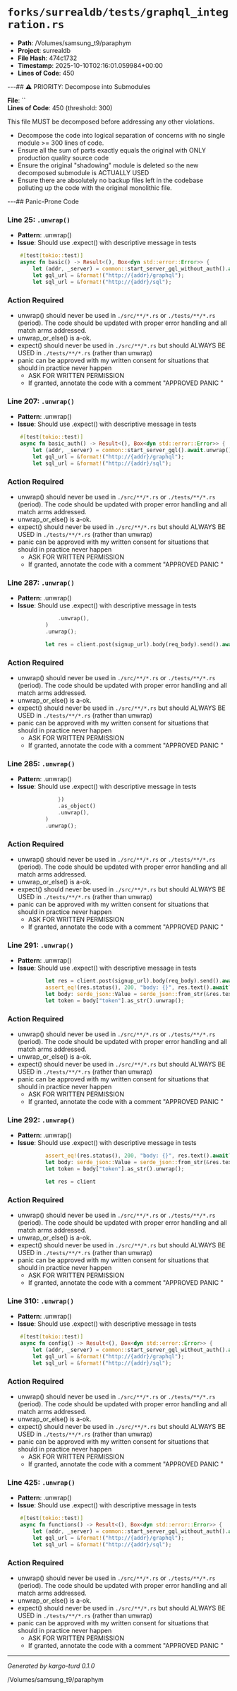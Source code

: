 # `forks/surrealdb/tests/graphql_integration.rs`

- **Path**: /Volumes/samsung_t9/paraphym
- **Project**: surrealdb
- **File Hash**: 474c1732  
- **Timestamp**: 2025-10-10T02:16:01.059984+00:00  
- **Lines of Code**: 450

---## ⚠️ PRIORITY: Decompose into Submodules

**File**: ``  
**Lines of Code**: 450 (threshold: 300)

This file MUST be decomposed before addressing any other violations.

- Decompose the code into logical separation of concerns with no single module >= 300 lines of code. 
- Ensure all the sum of parts exactly equals the original with ONLY production quality source code
- Ensure the original "shadowing" module is deleted so the new decomposed submodule is ACTUALLY USED
- Ensure there are absolutely no backup files left in the codebase polluting up the code with the original monolithic file.

---## Panic-Prone Code


### Line 25: `.unwrap()`

- **Pattern**: .unwrap()
- **Issue**: Should use .expect() with descriptive message in tests

```rust
	#[test(tokio::test)]
	async fn basic() -> Result<(), Box<dyn std::error::Error>> {
		let (addr, _server) = common::start_server_gql_without_auth().await.unwrap();
		let gql_url = &format!("http://{addr}/graphql");
		let sql_url = &format!("http://{addr}/sql");
```

### Action Required

- unwrap() should never be used in `./src/**/*.rs` or `./tests/**/*.rs` (period). The code should be updated with proper error handling and all match arms addressed.
- unwrap_or_else() is a-ok. 
- expect() should never be used in `./src/**/*.rs` but should ALWAYS BE USED in `./tests/**/*.rs` (rather than unwrap)
- panic can be approved with my written consent for situations that should in practice never happen  
  - ASK FOR WRITTEN PERMISSION
  - If granted, annotate the code with a comment "APPROVED PANIC "


### Line 207: `.unwrap()`

- **Pattern**: .unwrap()
- **Issue**: Should use .expect() with descriptive message in tests

```rust
	#[test(tokio::test)]
	async fn basic_auth() -> Result<(), Box<dyn std::error::Error>> {
		let (addr, _server) = common::start_server_gql().await.unwrap();
		let gql_url = &format!("http://{addr}/graphql");
		let sql_url = &format!("http://{addr}/sql");
```

### Action Required

- unwrap() should never be used in `./src/**/*.rs` or `./tests/**/*.rs` (period). The code should be updated with proper error handling and all match arms addressed.
- unwrap_or_else() is a-ok. 
- expect() should never be used in `./src/**/*.rs` but should ALWAYS BE USED in `./tests/**/*.rs` (rather than unwrap)
- panic can be approved with my written consent for situations that should in practice never happen  
  - ASK FOR WRITTEN PERMISSION
  - If granted, annotate the code with a comment "APPROVED PANIC "


### Line 287: `.unwrap()`

- **Pattern**: .unwrap()
- **Issue**: Should use .expect() with descriptive message in tests

```rust
				.unwrap(),
			)
			.unwrap();

			let res = client.post(signup_url).body(req_body).send().await?;
```

### Action Required

- unwrap() should never be used in `./src/**/*.rs` or `./tests/**/*.rs` (period). The code should be updated with proper error handling and all match arms addressed.
- unwrap_or_else() is a-ok. 
- expect() should never be used in `./src/**/*.rs` but should ALWAYS BE USED in `./tests/**/*.rs` (rather than unwrap)
- panic can be approved with my written consent for situations that should in practice never happen  
  - ASK FOR WRITTEN PERMISSION
  - If granted, annotate the code with a comment "APPROVED PANIC "


### Line 285: `.unwrap()`

- **Pattern**: .unwrap()
- **Issue**: Should use .expect() with descriptive message in tests

```rust
				})
				.as_object()
				.unwrap(),
			)
			.unwrap();
```

### Action Required

- unwrap() should never be used in `./src/**/*.rs` or `./tests/**/*.rs` (period). The code should be updated with proper error handling and all match arms addressed.
- unwrap_or_else() is a-ok. 
- expect() should never be used in `./src/**/*.rs` but should ALWAYS BE USED in `./tests/**/*.rs` (rather than unwrap)
- panic can be approved with my written consent for situations that should in practice never happen  
  - ASK FOR WRITTEN PERMISSION
  - If granted, annotate the code with a comment "APPROVED PANIC "


### Line 291: `.unwrap()`

- **Pattern**: .unwrap()
- **Issue**: Should use .expect() with descriptive message in tests

```rust
			let res = client.post(signup_url).body(req_body).send().await?;
			assert_eq!(res.status(), 200, "body: {}", res.text().await?);
			let body: serde_json::Value = serde_json::from_str(&res.text().await?).unwrap();
			let token = body["token"].as_str().unwrap();

```

### Action Required

- unwrap() should never be used in `./src/**/*.rs` or `./tests/**/*.rs` (period). The code should be updated with proper error handling and all match arms addressed.
- unwrap_or_else() is a-ok. 
- expect() should never be used in `./src/**/*.rs` but should ALWAYS BE USED in `./tests/**/*.rs` (rather than unwrap)
- panic can be approved with my written consent for situations that should in practice never happen  
  - ASK FOR WRITTEN PERMISSION
  - If granted, annotate the code with a comment "APPROVED PANIC "


### Line 292: `.unwrap()`

- **Pattern**: .unwrap()
- **Issue**: Should use .expect() with descriptive message in tests

```rust
			assert_eq!(res.status(), 200, "body: {}", res.text().await?);
			let body: serde_json::Value = serde_json::from_str(&res.text().await?).unwrap();
			let token = body["token"].as_str().unwrap();

			let res = client
```

### Action Required

- unwrap() should never be used in `./src/**/*.rs` or `./tests/**/*.rs` (period). The code should be updated with proper error handling and all match arms addressed.
- unwrap_or_else() is a-ok. 
- expect() should never be used in `./src/**/*.rs` but should ALWAYS BE USED in `./tests/**/*.rs` (rather than unwrap)
- panic can be approved with my written consent for situations that should in practice never happen  
  - ASK FOR WRITTEN PERMISSION
  - If granted, annotate the code with a comment "APPROVED PANIC "


### Line 310: `.unwrap()`

- **Pattern**: .unwrap()
- **Issue**: Should use .expect() with descriptive message in tests

```rust
	#[test(tokio::test)]
	async fn config() -> Result<(), Box<dyn std::error::Error>> {
		let (addr, _server) = common::start_server_gql_without_auth().await.unwrap();
		let gql_url = &format!("http://{addr}/graphql");
		let sql_url = &format!("http://{addr}/sql");
```

### Action Required

- unwrap() should never be used in `./src/**/*.rs` or `./tests/**/*.rs` (period). The code should be updated with proper error handling and all match arms addressed.
- unwrap_or_else() is a-ok. 
- expect() should never be used in `./src/**/*.rs` but should ALWAYS BE USED in `./tests/**/*.rs` (rather than unwrap)
- panic can be approved with my written consent for situations that should in practice never happen  
  - ASK FOR WRITTEN PERMISSION
  - If granted, annotate the code with a comment "APPROVED PANIC "


### Line 425: `.unwrap()`

- **Pattern**: .unwrap()
- **Issue**: Should use .expect() with descriptive message in tests

```rust
	#[test(tokio::test)]
	async fn functions() -> Result<(), Box<dyn std::error::Error>> {
		let (addr, _server) = common::start_server_gql_without_auth().await.unwrap();
		let gql_url = &format!("http://{addr}/graphql");
		let sql_url = &format!("http://{addr}/sql");
```

### Action Required

- unwrap() should never be used in `./src/**/*.rs` or `./tests/**/*.rs` (period). The code should be updated with proper error handling and all match arms addressed.
- unwrap_or_else() is a-ok. 
- expect() should never be used in `./src/**/*.rs` but should ALWAYS BE USED in `./tests/**/*.rs` (rather than unwrap)
- panic can be approved with my written consent for situations that should in practice never happen  
  - ASK FOR WRITTEN PERMISSION
  - If granted, annotate the code with a comment "APPROVED PANIC "

---

*Generated by kargo-turd 0.1.0*

/Volumes/samsung_t9/paraphym